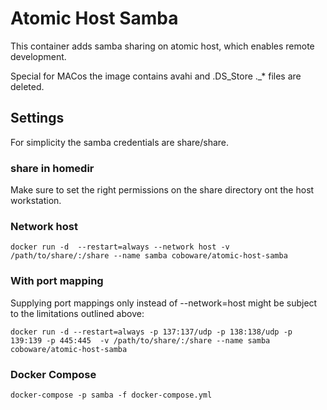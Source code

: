 # Atomic Host Samba
This container adds samba sharing on atomic host, which enables remote development.

Special for MACos the image contains avahi and .DS_Store ._* files are deleted.

## Settings 
For simplicity the samba credentials are share/share.

### share in homedir
Make sure to set the right permissions on the share directory ont the host workstation. 

### Network host
```shell
docker run -d  --restart=always --network host -v /path/to/share/:/share --name samba coboware/atomic-host-samba
```

### With port mapping
Supplying port mappings only instead of --network=host might be subject to the limitations outlined above:
```shell
docker run -d --restart=always -p 137:137/udp -p 138:138/udp -p 139:139 -p 445:445  -v /path/to/share/:/share --name samba coboware/atomic-host-samba
```

### Docker Compose
```shell
docker-compose -p samba -f docker-compose.yml
```


